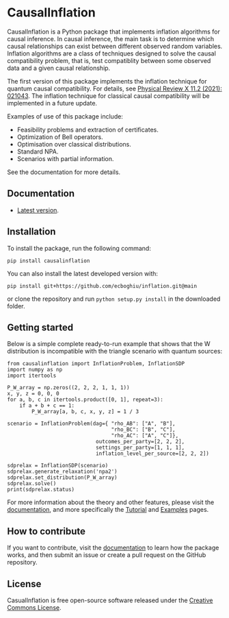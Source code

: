 # CausalInflation
CausalInflation is a Python package that implements inflation algorithms for causal inference. In causal inference, the main task is to determine which causal relationships can exist between different observed random variables. Inflation algorithms are a class of techniques designed to solve the causal compatibility problem, that is, test compatiblity between some observed data and a given causal relationship.

The first version of this package implements the inflation technique for quantum causal compatibility. For details, see [Physical Review X 11.2 (2021): 021043](https://journals.aps.org/prx/abstract/10.1103/PhysRevX.11.021043). The inflation technique for classical causal compatibility will be implemented in a future update. 

Examples of use of this package include:

- Feasibility problems and extraction of certificates.
- Optimization of Bell operators. 
- Optimisation over classical distributions. 
- Standard NPA.
- Scenarios with partial information. 

See the documentation for more details.

## Documentation

* [Latest version](https://ecboghiu.github.io/inflation/).

## Installation

To install the package, run the following command:

```
pip install causalinflation
```

You can also install the latest developed version with:

`pip install git+https://github.com/ecboghiu/inflation.git@main`

or clone the repository and run `python setup.py install` in the downloaded folder.

## Getting started

Below is a simple complete ready-to-run example that shows that the W distribution is incompatible with the triangle scenario with quantum sources:

```
from causalinflation import InflationProblem, InflationSDP
import numpy as np
import itertools

P_W_array = np.zeros((2, 2, 2, 1, 1, 1))
x, y, z = 0, 0, 0
for a, b, c in itertools.product([0, 1], repeat=3):
    if a + b + c == 1:
        P_W_array[a, b, c, x, y, z] = 1 / 3

scenario = InflationProblem(dag={ "rho_AB": ["A", "B"],
                                  "rho_BC": ["B", "C"],
                                  "rho_AC": ["A", "C"]}, 
                             outcomes_per_party=[2, 2, 2],
                             settings_per_party=[1, 1, 1],
                             inflation_level_per_source=[2, 2, 2])

sdprelax = InflationSDP(scenario)
sdprelax.generate_relaxation('npa2')
sdprelax.set_distribution(P_W_array)
sdprelax.solve()
print(sdprelax.status)
```

For more information about the theory and other features, please visit the [documentation](https://ecboghiu.github.io/inflation/), and more specifically the [Tutorial](https://ecboghiu.github.io/inflation/_build/html/tutorial.html) and [Examples](https://ecboghiu.github.io/inflation/_build/html/examples.html) pages.

## How to contribute

If you want to contribute, visit the [documentation](https://ecboghiu.github.io/inflation/) to learn how the package works, and then submit an issue or create a pull request on the GitHub repository.

## License

CasualInflation is free open-source software released under the [Creative Commons License](https://github.com/ecboghiu/inflation/blob/main/LICENSE>).

